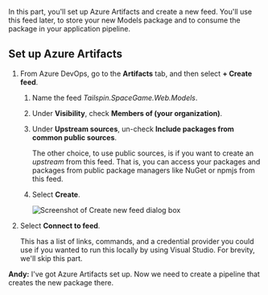 In this part, you'll set up Azure Artifacts and create a new feed. You'll use this feed later, to store your new Models package and to consume the package in your application pipeline.

## Set up Azure Artifacts

1. From Azure DevOps, go to the **Artifacts** tab, and then select **+ Create feed**.
    1. Name the feed *Tailspin.SpaceGame.Web.Models*.
    1. Under **Visibility**, check **Members of (your organization)**.
    1. Under **Upstream sources**, un-check **Include packages from common public sources**.

        The other choice, to use public sources, is if you want to create an *upstream* from this feed. That is, you can access your packages and packages from public package managers like NuGet or npmjs from this feed.

    1. Select **Create**.

        ![Screenshot of Create new feed dialog box](../media/4-setup-azure-artifacts-feed.png)

1. Select **Connect to feed**.

    This has a list of links, commands, and a credential provider you could use if you wanted to run this locally by using Visual Studio. For brevity, we'll skip this part.

**Andy:** I've got Azure Artifacts set up. Now we need to create a pipeline that creates the new package there.
